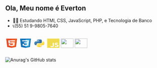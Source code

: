 ## Ola, Meu nome é Everton
- 👨‍💻 Estudando HTMl, CSS, JavaScript, PHP, e Tecnologia de Banco
- 📞(55) 51 9-9805-7640


 
   
 <div style="display: inline_block"><br>
 
  
   <img align="center" alt="Rafa-HTML" height="30" width="40" src="https://raw.githubusercontent.com/devicons/devicon/master/icons/html5/html5-original.svg">
   <img align="center" alt="Rafa-CSS" height="30" width="40" src="https://raw.githubusercontent.com/devicons/devicon/master/icons/css3/css3-original.svg">
   <img align="center" alt="Rafa-Python" height="30" width="40" src="https://raw.githubusercontent.com/devicons/devicon/master/icons/python/python-original.svg">
   <img align="center" alt="Rafa-Js" height="30" width="40" src="https://raw.githubusercontent.com/devicons/devicon/master/icons/javascript/javascript-plain.svg">
   <img src = "https://cdn-icons-png.flaticon.com/512/5968/5968332.png" align="center" height="30" width="40">
    <img src = "https://cdn-icons-png.flaticon.com/128/957/957532.png" align="center" height="30" width="40" > 
  
 ##
  ![Anurag's GitHub stats](https://github-readme-stats.vercel.app/api?username=EvertonDaRosavaz-Code&show_icons=true&theme=radical)

   <div><br>
    

 
    

 
 




